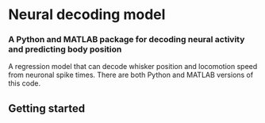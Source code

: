 # Neural decoding model
### A Python and MATLAB package for decoding neural activity and predicting body position
A regression model that can decode whisker position and locomotion speed from neuronal spike times.
There are both Python and MATLAB versions of this code. 

## Getting started
